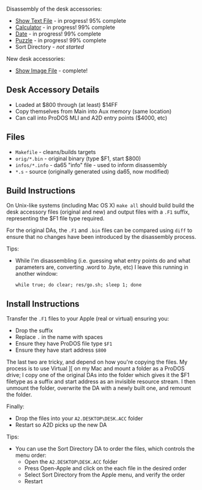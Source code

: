 Disassembly of the desk accessories:

* [Show Text File](show_text_file.s) - in progress! 95% complete
* [Calculator](calculator.s) - in progress! 99% complete
* [Date](date.s) - in progress! 99% complete
* [Puzzle](puzzle.s) - in progress! 99% complete
* Sort Directory - _not started_

New desk accessories:
* [Show Image File](show_image_file.s) - complete!

## Desk Accessory Details

* Loaded at $800 through (at least) $14FF
* Copy themselves from Main into Aux memory (same location)
* Can call into ProDOS MLI and A2D entry points ($4000, etc)

## Files

* `Makefile` - cleans/builds targets
* `orig/*.bin` - original binary (type $F1, start $800)
* `infos/*.info` - da65 "info" file - used to inform disassembly
* `*.s` - source (originally generated using da65, now modified)

## Build Instructions

On Unix-like systems (including Mac OS X) `make all` should build
build the desk accessory files (original and new) and output
files with a `.F1` suffix, representing the $F1 file type required.

For the original DAs, the `.F1` and `.bin` files can be compared
using `diff` to ensure that no changes have been introduced by the
disassembly process.

Tips:

* While I'm disassembling (i.e. guessing what entry points do
   and what parameters are, converting .word to .byte, etc) I
   leave this running in another window:

   `while true; do clear; res/go.sh; sleep 1; done`


## Install Instructions

Transfer the `.F1` files to your Apple (real or virtual) ensuring you:

* Drop the suffix
* Replace `.` in the name with spaces
* Ensure they have ProDOS file type `$F1`
* Ensure they have start address `$800`

The last two are tricky, and depend on how you're copying the files.
My process is to use Virtual ][ on my Mac and mount a folder as a
ProDOS drive; I copy one of the original DAs into the folder which
gives it the $F1 filetype as a suffix and start address as an invisible
resource stream. I then unmount the folder, overwrite the DA with
a newly built one, and remount the folder.

Finally:

* Drop the files into your `A2.DESKTOP\DESK.ACC` folder
* Restart so A2D picks up the new DA

Tips:

* You can use the Sort Directory DA to order the files, which controls
    the menu order:
  * Open the `A2.DESKTOP\DESK.ACC` folder
  * Press Open-Apple and click on the each file in the desired order
  * Select Sort Directory from the Apple menu, and verify the order
  * Restart
